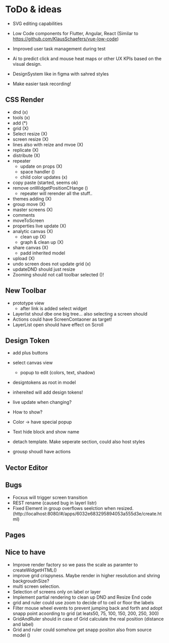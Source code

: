 # ToDo & ideas


- SVG editing capabilities

- Low Code components for Flutter, Angular, React (Similar to https://github.com/KlausSchaefers/vue-low-code)

- Improved user task management during test

- Ai to predict click and mouse heat maps or other UX KPIs based on the visual design.

- DesignSystem like in figma with sahred styles

- Make easier task recording!

## CSS Render
 - dnd (x)
 - tools (x)
 - add (*)
 - grid (X)
 - Select resize (X)
 - screen resize (X)
 - lines also with reize and mvoe (X)
 - replicate (X)
 - distribute (X)
 - repeater
    - update on props (X)
    - space handler ()
    - child color updates (x)
 - copy paste (started, seems ok)
 - remove onWidgetPositionCHange ()
    - repeater will rerender all the stuff..
 - themes adding (X)
 - group move (X)
 - master screens (X)
 - comments
 - moveToScreen
 - properties live update (X)
 - analytic canvas (X)
   - clean up (X)
   - graph & clean up (X)
 - share canvas (X)
   - padd inherited model
  - upload (X)
 - undo screen does not update grid (x)
 - updateDND should just resize
 - Zooming should not call toolbar selected ()!

## New Toolbar
- prototype view
  - after link is added select widget
- Layerlist shoul dbe one big tree... also selecting a screen should
- Actions could have ScreenContaoner as target!
- LayerList open should have effect on Scroll
## Design Token
 - add plus buttons
 - select canvas view
   - popup to edit (colors, text, shadow)

 - designtokens as root in model
 - inhereited will add design tokens!
 - live update when changing?
 - How to show?
  - Color -> have special popup
  - Text hide block and show name

 - detach template. Make seperate section, could also host styles
 - grousp shoudl have actions

## Vector Editor

## Bugs
  - Focxus will trigger screen transition
  - REST rename (caused bug in layerl listr)
  - Fixed Element in group overflows seelction when resized. (http://localhost:8080/#/apps/6032e683295894053a555d3e/create.html)

## Pages

## Nice to have
  - Improve render factory so we pass the scale as paramter to createWidgetHTML()
  - improve grid crispyness. Maybe render in higher resolution and shring backgroudnSize?
  - multi screen selection.
  - Selection of screens only on label or layer
  - Implement partial rendering to clean up DND and Resize End code
  - grid and ruler could use zoom to decide of to ceil or floor the labels
  - Filter mouse wheel events to prevent jumping back and forth and adopt snapp point acoording to grid (at leats50, 75, 100, 150, 200, 250, 300)
  - GridAndRuler should in case of Grid calculate the real position (distance and label)
  - Grid and ruler could somehow get snapp positon also from source model ()